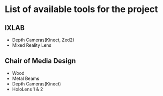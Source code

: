# List of available tools for the project
## IXLAB
* Depth Cameras(Kinect, Zed2)
* Mixed Reality Lens

## Chair of Media Design
* Wood
* Metal Beams
* Depth Cameras(Kinect)
* HoloLens 1 & 2